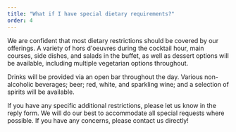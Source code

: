 ```yaml
---
title: "What if I have special dietary requirements?"
order: 4
---
```


We are confident that most dietary restrictions should be covered by our offerings. A variety of hors d'oeuvres during the cocktail hour, main courses, side dishes, and salads in the buffet, as well as dessert options will be available, including multiple vegetarian options throughout.

Drinks will be provided via an open bar throughout the day. Various non-alcoholic beverages; beer; red, white, and sparkling wine; and a selection of spirits will be available.

If you have any specific additional restrictions, please let us know in the reply form. We will do our best to accommodate all special requests where possible. If you have any concerns, please contact us directly!